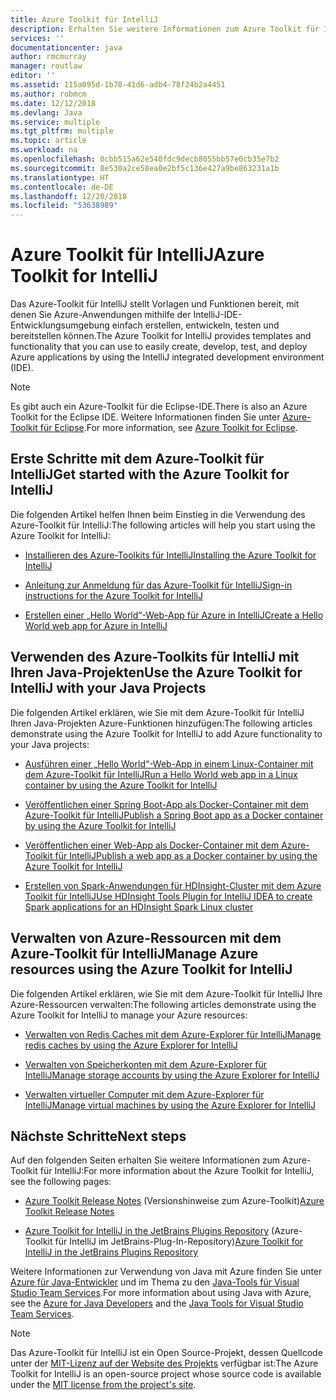 ```yaml
---
title: Azure Toolkit für IntelliJ
description: Erhalten Sie weitere Informationen zum Azure Toolkit für IntelliJ.
services: ''
documentationcenter: java
author: rmcmurray
manager: routlaw
editor: ''
ms.assetid: 115a095d-1b70-41d6-adb4-78f24b2a4451
ms.author: robmcm
ms.date: 12/12/2018
ms.devlang: Java
ms.service: multiple
ms.tgt_pltfrm: multiple
ms.topic: article
ms.workload: na
ms.openlocfilehash: 0cbb515a62e540fdc9decb8055bb57e0cb35e7b2
ms.sourcegitcommit: 8e530a2ce58ea0e2bf5c136e427a9be863231a1b
ms.translationtype: HT
ms.contentlocale: de-DE
ms.lasthandoff: 12/20/2018
ms.locfileid: "53638989"
---
```

# <a name="azure-toolkit-for-intellij"></a><span data-ttu-id="562a8-103">Azure Toolkit für IntelliJ</span><span class="sxs-lookup"><span data-stu-id="562a8-103">Azure Toolkit for IntelliJ</span></span>
<span data-ttu-id="562a8-104">Das Azure-Toolkit für IntelliJ stellt Vorlagen und Funktionen bereit, mit denen Sie Azure-Anwendungen mithilfe der IntelliJ-IDE-Entwicklungsumgebung einfach erstellen, entwickeln, testen und bereitstellen können.</span><span class="sxs-lookup"><span data-stu-id="562a8-104">The Azure Toolkit for IntelliJ provides templates and functionality that you can use to easily create, develop, test, and deploy Azure applications by using the IntelliJ integrated development environment (IDE).</span></span>

> [!NOTE]
> 
> <span data-ttu-id="562a8-105">Es gibt auch ein Azure-Toolkit für die Eclipse-IDE.</span><span class="sxs-lookup"><span data-stu-id="562a8-105">There is also an Azure Toolkit for the Eclipse IDE.</span></span> <span data-ttu-id="562a8-106">Weitere Informationen finden Sie unter [Azure-Toolkit für Eclipse](../eclipse/azure-toolkit-for-eclipse.md).</span><span class="sxs-lookup"><span data-stu-id="562a8-106">For more information, see [Azure Toolkit for Eclipse](../eclipse/azure-toolkit-for-eclipse.md).</span></span>
> 

## <a name="get-started-with-the-azure-toolkit-for-intellij"></a><span data-ttu-id="562a8-107">Erste Schritte mit dem Azure-Toolkit für IntelliJ</span><span class="sxs-lookup"><span data-stu-id="562a8-107">Get started with the Azure Toolkit for IntelliJ</span></span>
<span data-ttu-id="562a8-108">Die folgenden Artikel helfen Ihnen beim Einstieg in die Verwendung des Azure-Toolkit für IntelliJ:</span><span class="sxs-lookup"><span data-stu-id="562a8-108">The following articles will help you start using the Azure Toolkit for IntelliJ:</span></span>

* [<span data-ttu-id="562a8-109">Installieren des Azure-Toolkits für IntelliJ</span><span class="sxs-lookup"><span data-stu-id="562a8-109">Installing the Azure Toolkit for IntelliJ</span></span>](azure-toolkit-for-intellij-installation.md)

* [<span data-ttu-id="562a8-110">Anleitung zur Anmeldung für das Azure-Toolkit für IntelliJ</span><span class="sxs-lookup"><span data-stu-id="562a8-110">Sign-in instructions for the Azure Toolkit for IntelliJ</span></span>](azure-toolkit-for-intellij-sign-in-instructions.md)

* [<span data-ttu-id="562a8-111">Erstellen einer „Hello World“-Web-App für Azure in IntelliJ</span><span class="sxs-lookup"><span data-stu-id="562a8-111">Create a Hello World web app for Azure in IntelliJ</span></span>](azure-toolkit-for-intellij-create-hello-world-web-app.md)

## <a name="use-the-azure-toolkit-for-intellij-with-your-java-projects"></a><span data-ttu-id="562a8-112">Verwenden des Azure-Toolkits für IntelliJ mit Ihren Java-Projekten</span><span class="sxs-lookup"><span data-stu-id="562a8-112">Use the Azure Toolkit for IntelliJ with your Java Projects</span></span>
<span data-ttu-id="562a8-113">Die folgenden Artikel erklären, wie Sie mit dem Azure-Toolkit für IntelliJ Ihren Java-Projekten Azure-Funktionen hinzufügen:</span><span class="sxs-lookup"><span data-stu-id="562a8-113">The following articles demonstrate using the Azure Toolkit for IntelliJ to add Azure functionality to your Java projects:</span></span>

* [<span data-ttu-id="562a8-114">Ausführen einer „Hello World“-Web-App in einem Linux-Container mit dem Azure-Toolkit für IntelliJ</span><span class="sxs-lookup"><span data-stu-id="562a8-114">Run a Hello World web app in a Linux container by using the Azure Toolkit for IntelliJ</span></span>](azure-toolkit-for-intellij-hello-world-web-app-linux.md)

* [<span data-ttu-id="562a8-115">Veröffentlichen einer Spring Boot-App als Docker-Container mit dem Azure-Toolkit für IntelliJ</span><span class="sxs-lookup"><span data-stu-id="562a8-115">Publish a Spring Boot app as a Docker container by using the Azure Toolkit for IntelliJ</span></span>](azure-toolkit-for-intellij-publish-spring-boot-docker-app.md)

* [<span data-ttu-id="562a8-116">Veröffentlichen einer Web-App als Docker-Container mit dem Azure-Toolkit für IntelliJ</span><span class="sxs-lookup"><span data-stu-id="562a8-116">Publish a web app as a Docker container by using the Azure Toolkit for IntelliJ</span></span>](azure-toolkit-for-intellij-publish-as-docker-container.md)

* [<span data-ttu-id="562a8-117">Erstellen von Spark-Anwendungen für HDInsight-Cluster mit dem Azure Toolkit für IntelliJ</span><span class="sxs-lookup"><span data-stu-id="562a8-117">Use HDInsight Tools Plugin for IntelliJ IDEA to create Spark applications for an HDInsight Spark Linux cluster</span></span>](/azure/hdinsight/hdinsight-apache-spark-intellij-tool-plugin)

## <a name="manage-azure-resources-using-the-azure-toolkit-for-intellij"></a><span data-ttu-id="562a8-118">Verwalten von Azure-Ressourcen mit dem Azure-Toolkit für IntelliJ</span><span class="sxs-lookup"><span data-stu-id="562a8-118">Manage Azure resources using the Azure Toolkit for IntelliJ</span></span>
<span data-ttu-id="562a8-119">Die folgenden Artikel erklären, wie Sie mit dem Azure-Toolkit für IntelliJ Ihre Azure-Ressourcen verwalten:</span><span class="sxs-lookup"><span data-stu-id="562a8-119">The following articles demonstrate using the Azure Toolkit for IntelliJ to manage your Azure resources:</span></span>

* [<span data-ttu-id="562a8-120">Verwalten von Redis Caches mit dem Azure-Explorer für IntelliJ</span><span class="sxs-lookup"><span data-stu-id="562a8-120">Manage redis caches by using the Azure Explorer for IntelliJ</span></span>](azure-toolkit-for-intellij-managing-redis-caches-using-azure-explorer.md)

* [<span data-ttu-id="562a8-121">Verwalten von Speicherkonten mit dem Azure-Explorer für IntelliJ</span><span class="sxs-lookup"><span data-stu-id="562a8-121">Manage storage accounts by using the Azure Explorer for IntelliJ</span></span>](azure-toolkit-for-intellij-managing-virtual-machines-using-azure-explorer.md)

* [<span data-ttu-id="562a8-122">Verwalten virtueller Computer mit dem Azure-Explorer für IntelliJ</span><span class="sxs-lookup"><span data-stu-id="562a8-122">Manage virtual machines by using the Azure Explorer for IntelliJ</span></span>](azure-toolkit-for-intellij-managing-storage-accounts-using-azure-explorer.md)

## <a name="next-steps"></a><span data-ttu-id="562a8-123">Nächste Schritte</span><span class="sxs-lookup"><span data-stu-id="562a8-123">Next steps</span></span>

<span data-ttu-id="562a8-124">Auf den folgenden Seiten erhalten Sie weitere Informationen zum Azure-Toolkit für IntelliJ:</span><span class="sxs-lookup"><span data-stu-id="562a8-124">For more information about the Azure Toolkit for IntelliJ, see the following pages:</span></span>

* <span data-ttu-id="562a8-125">[Azure Toolkit Release Notes](https://github.com/Microsoft/azure-tools-for-java/releases) (Versionshinweise zum Azure-Toolkit)</span><span class="sxs-lookup"><span data-stu-id="562a8-125">[Azure Toolkit Release Notes](https://github.com/Microsoft/azure-tools-for-java/releases)</span></span>

* <span data-ttu-id="562a8-126">[Azure Toolkit for IntelliJ in the JetBrains Plugins Repository](https://plugins.jetbrains.com/plugin/8053-azure-toolkit-for-intellij) (Azure-Toolkit für IntelliJ im JetBrains-Plug-In-Repository)</span><span class="sxs-lookup"><span data-stu-id="562a8-126">[Azure Toolkit for IntelliJ in the JetBrains Plugins Repository](https://plugins.jetbrains.com/plugin/8053-azure-toolkit-for-intellij)</span></span>

<span data-ttu-id="562a8-127">Weitere Informationen zur Verwendung von Java mit Azure finden Sie unter [Azure für Java-Entwickler](https://docs.microsoft.com/java/azure/) und im Thema zu den [Java-Tools für Visual Studio Team Services](/azure/devops/java/).</span><span class="sxs-lookup"><span data-stu-id="562a8-127">For more information about using Java with Azure, see the [Azure for Java Developers](https://docs.microsoft.com/java/azure/) and the [Java Tools for Visual Studio Team Services](/azure/devops/java/).</span></span>

> [!NOTE]
> 
> <span data-ttu-id="562a8-128">Das Azure-Toolkit für IntelliJ ist ein Open Source-Projekt, dessen Quellcode unter der [MIT-Lizenz auf der Website des Projekts](https://github.com/microsoft/azure-tools-for-java) verfügbar ist:</span><span class="sxs-lookup"><span data-stu-id="562a8-128">The Azure Toolkit for IntelliJ is an open-source project whose source code is available under the [MIT license from the project's site](https://github.com/microsoft/azure-tools-for-java).</span></span>
> 

<!-- [!INCLUDE [azure-toolkit-for-intellij-additional-resources](../includes/azure-toolkit-for-intellij-additional-resources.md)] -->

<!-- URL List -->

[Azure for Java Developers]: https://docs.microsoft.com/java/azure/

<!-- Temporarily Deprecated URLs -->

<!-- [Debug a Java Web App on Azure in IntelliJ]: ./app-service-web/app-service-web-debug-java-web-app-in-intellij.md -->
